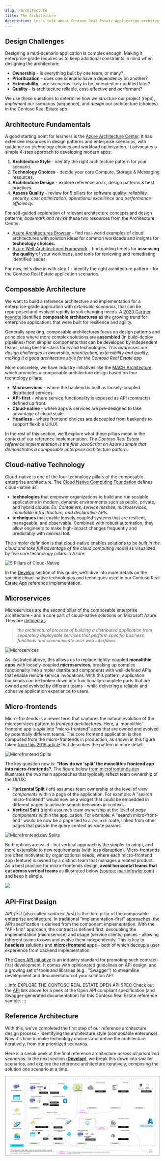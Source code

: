 ```yaml
---
slug: /architecture
title: The Architecture
description: Let's talk about Contoso Real Estate Application architecture style
---
```


## Design Challenges

Designing a muti-scenario application is complex enough. Making it enterprise-grade requires us to keep additional constraints in mind when designing the architecture:

- **Ownership** - is everything built by one team, or many?
- **Prioritization** - does one scenario have a dependency on another?
- **Extensibility** - are scenarios likely to be extended or modified later?
- **Quality** - is architecture reliable, cost-effective and performant?

We use these questions to determine how we _structure_ our project (repo), _implement_ our scenarios (sequence), and _design_ our architecture (choices) in the Contoso Real Estate app.

## Architecture Fundamentals

A good starting point for learners is the [Azure Architecture Center](https://learn.microsoft.com/azure/architecture/). It has extensive resources in design patterns and enterprise scenarios, with guidance on technology choices and workload optimization. It advocates a simple 4-step approach to developing modern apps:

1. **Architecture Style** - identify the right architecture pattern for your scenario.
1. **Technology Choices** - decide your core Compute, Storage & Messaging resources.
1. **Architecture Design** - explore reference arch., design patterns & best practices.
1. **Assess Quality** - review for 5 pillars for software quality: _reliability, security, cost optimization, operational excellence and performance efficiency._

For self-guided exploration of relevant architecture concepts and design patterns, _bookmark and revisit_ these two resources from the Architecture Center.

- [Azure Architectures Browser](https://learn.microsoft.com/azure/architecture/browse/) - find real-world examples of cloud architectures with solution ideas for common workloads and insights for **technology choices.**
- [Azure Well-Architectured Framework](https://learn.microsoft.com/azure/well-architected/) - find guiding tenets for **assessing the quality** of your workloads, and tools for reviewing and remediating identified issues.

For now, let's dive in with step 1 - identify the right architecture pattern - for the Contoso Real Estate application scenarios.

## Composable Architecture

We want to build a reference architecture and implementation for a enterprise-grade application with _extensible scenarios_, that can be repurposed and evolved rapidly to suit changing needs. A [2020 Gartner keynote](https://www.gartner.com/smarterwithgartner/gartner-keynote-the-future-of-business-is-composable) identified **composable architectures** as the growing trend for enterprise applications that were built for resilience and agility.

Generally speaking, composable architectures focus on design patterns and principles where more complex solutions are **assembled** (in build-deploy pipelines) from simpler components that can be developed by independent teams, using best-in-class tools and technologies. _This addresses our design challenges in ownership, prioritization, extensibility and quality, making it a good architecture style for the Contoso Real Estate app_

More concretely, we have industry initiatives like the [MACH Architecture](https://macharchitecture.com/) which promotes a composable architecture design based on four technology pillars:

- **Microservices** - where the backend is built as loosely-coupled distributed services.
- **API-first** - where service functionality is exposed as API (contracts) defined up front.
- **Cloud-native** - where apps & services are pre-designed to take advantage of cloud scale.
- **Headless** - where frontend choices are decoupled from backends to support flexible UI/UX.

In the rest of this section, we'll explore what these pillars mean in the context of our reference implementation. _The Contoso Real Estate reference implementation is the first JavaScript on Azure sample that demonstrates a composable enterprise architecture pattern_.

## Cloud-native Technology

Cloud-native is one of the four technology pillars of the composable enterprise architecture. The [Cloud Native Computing Foundation](https://github.com/cncf/toc/blob/main/DEFINITION.md) defines cloud-native as:

- **technologies** that empower organizations to build and run scalable applications in modern, dynamic environments such as public, private, and hybrid clouds. _Ex: Containers, service meshes, microservices, immutable infrastructure, and declarative APIs_.
- **techniques** that enable loosely coupled systems that are resilient, manageable, and observable. Combined with robust automation, they allow engineers to make high-impact changes frequently and predictably with minimal toil.

The [simpler definition](https://learn.microsoft.com/dotnet/architecture/cloud-native/definition) is that cloud-native enables solutions to be _built in the cloud and take full advantage of the cloud computing model_ as visualized by five core technology pillars in Azure.

![5 Pillars of Cloud-Native](https://learn.microsoft.com/dotnet/architecture/cloud-native/media/cloud-native-foundational-pillars.png)

In the [Develop](/develop) section of this guide, we'll dive into more details on the specific cloud-native technologies and techniques used in our Contoso Real Estate App reference implementation.

## Microservices

Microservices are the second pillar of the composable enterprise architecture - and a core part of cloud-native solutions on Microsoft Azure. They are [defined as](https://learn.microsoft.com/devops/deliver/what-are-microservices)

> _the architectural process of building a distributed application from separately deployable services that perform specific business functions and communicate over web interfaces_

![Microservices](https://learn.microsoft.com/en-us/devops/_img/microservices_600x300-1.png)

As illustrated above, this allows us to replace tightly-coupled **monolithic apps** with loosely-coupled **microservices**, breaking up complex functionality into simpler distributed components with well-defined APIs that enable remote service invocations. With this pattern, application backends can be broken down into functionally-complete parts that are owned and evolved by different teams - while delivering a reliable and cohesive application experience to users.

## Micro-frontends

Micro-frontends is a newer term that captures the natural evolution of the microservices pattern to _frontend architectures_. Here, a 'monolithic' frontend app is _split_ into "micro-frontend" apps that are owned and evolved by potentially different teams. The core frontend application is then composed from the micro-frontends in production, as shown in this figure taken [from this 2019 article](https://martinfowler.com/articles/micro-frontends.html) that describes the pattern in more detail.

![Microfrontend Splits](https://martinfowler.com/articles/micro-frontends/deployment.png)

The key question now is: **"How do we 'split' the monolithic frontend app into micro-frontends?**. The figure below [from microfrontends.dev](https://microfrontend.dev/architecture/#patterns) illustrates the two main approaches that typically reflect team ownership of the UI/UX:

- **Horizontal Split** (left) assumes team ownership at the level of _view components_ within a page of the application. For example: A "search micro-frontend" would now be a widget that could be embedded in different pages to activate search behaviors in context.
- **Vertical Split** (right) assumes team ownership at the level of _page components_ within the application. For example: A "search micro-front-end" would be now be a page tied to a `/search` route, linked from other pages that pass in the query context as route params.

![Microfrontend.dev Splits](https://microfrontend.dev/images/frameworks/splits.svg)

Both options are valid - but vertical approach is the simpler to adopt, and more extensible to new requirements (with less disruption). Micro-frontends are often motivated by organizational needs, where each micro-frontend app (feature) is owned by a distinct team that manages a related product. As a best practice for micro-frontends design, **avoid horizontal teams that cut across vertical teams** as illustrated below ([source: martinfowler.com](https://martinfowler.com/articles/micro-frontends.html)) - and keep it simple.

![](https://martinfowler.com/articles/micro-frontends/horizontal.png)

## API-First Design

_API-first_ (also called _contract-first_) is the third pillar of the composable enterprise architecture. In traditional "implementation-first" approaches, the API specification is derived from the component implementation. With the "API-first" approach, the contract is defined first, decoupling the implementation (microservice) and usage (service clients) pieces - allowing different teams to own and evolve them independently. This is key to **headless** solutions and **micro-frontend** apps - both of which decouple user experience from backend implementation.

The [Open API initiative](https://learn.microsoft.com/azure/architecture/best-practices/api-design#open-api-initiative) is an industry standard for promoting such contract-first development. It comes with opinionated guidelines on API design, and a growing set of tools and libraries (e.g., "Swagger") to streamline development and documentation of your solution API.

:::info EXPLORE THE CONTOSO REAL ESTATE OPEN API SPEC
Check out the [API](/api) link above for a peek at the Open API compliant specification (and Swagger-generated documentation) for this Contoso Real Estate reference sample.
:::

## Reference Architecture

With this, we've completed the first step of our reference architecture design process - identifying the architecture style (composable enterprise). Now it's time to make technology choices and define the architecture iteratively, from our prioritized scenarios.

Here is a sneak peek at the final reference architecture _across all prioritized scenarios_. In the next section ([**Develop**](/develop)), we break this down into smaller scenarios, and explore the reference architecture iteratively, composing the solution one scenario at a time.

![E2E Reference Architecture For Contoso Real Estate](../../../../../assets/diagrams/e2e-full-horizontal.drawio.png)
